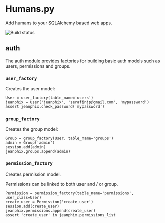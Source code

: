 # Humans.py

Add humans to your SQLAlchemy based web apps.

![Build status](https://secure.travis-ci.org/jeanphix/Humans.png)

## auth

The auth module provides factories for building basic auth models such as users, permissions and groups.

### `user_factory`

Creates the user model:

    User = user_factory(table_name='users')
    jeanphix = User('jeanphix', 'serafinjp@gmail.com', 'mypassword')
    assert jeanphix.check_password('mypassword')

### `group_factory`

Creates the group model:

    Group = group_factory(User, table_name='groups')
    admin = Group('admin')
    session.add(admin)
    jeanphix.groups.append(admin)


### `permission_factory`

Creates permission model.

Permissions can be linked to both user and / or group.

    Permission = permission_factory(table_name='permissions', user_class=User)
    create_user = Permission('create_user')
    session.add(create_user)
    jeanphix.permissions.append(create_user)
    assert 'create_user' in jeanphix.permissions_list
